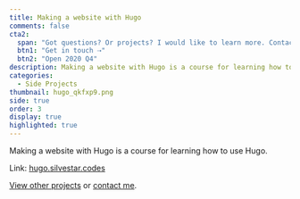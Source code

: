 ```yaml
---
title: Making a website with Hugo
comments: false
cta2:
  span: "Got questions? Or projects? I would like to learn more. Contact me today!"
  btn1: "Get in touch ⇢"
  btn2: "Open 2020 Q4"
description: Making a website with Hugo is a course for learning how to use Hugo.
categories:
  - Side Projects
thumbnail: hugo_qkfxp9.png
side: true
order: 3
display: true
highlighted: true
---
```


Making a website with Hugo is a course for learning how to use Hugo.

Link: [hugo.silvestar.codes](//hugo.silvestar.codes)

[View other projects](/side-projects/) or [contact me](/contact/).
